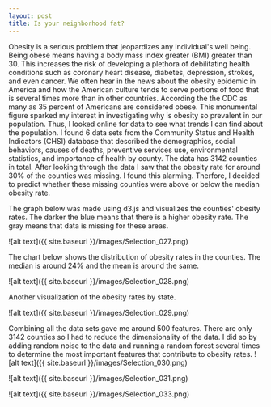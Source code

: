 ```yaml
---
layout: post
title: Is your neighborhood fat?
---
```

Obesity is a serious problem that jeopardizes any individual's well being. Being obese means having a body mass index greater (BMI) greater than 30. This increases the risk of developing a plethora of debilitating health conditions such as coronary heart disease, diabetes, depression, strokes, and even cancer. We often hear in the news about the obesity epidemic in America and how the American culture tends to serve portions of food that is several times more than in other countries. According the the CDC as many as 35 percent of Americans are considered obese. This monumental figure sparked my interest in investigating why is obesity so prevalent in our population. Thus, I looked online for data to see what trends I can find about the population. I found 6 data sets from the Community Status and Health Indicators (CHSI) database that described the demographics, social behaviors, causes of deaths, preventive services use, environmental statistics, and importance of health by county. The data has 3142 counties in total. After looking through the data I saw that the obesity rate for around 30% of the counties was missing. I found this alarming. Therfore, I decided to predict whether these missing counties were above or below the median obesity rate.

The graph below was made using d3.js and visualizes the counties' obesity rates. The darker the blue means that there is a higher obesity rate. The gray means that data is missing for these areas.

![alt text]({{ site.baseurl }}/images/Selection_027.png) 

The chart below shows the distribution of obesity rates in the counties. The median is around 24% and the mean is around the same.

![alt text]({{ site.baseurl }}/images/Selection_028.png)

Another visualization of the obesity rates by state. 

![alt text]({{ site.baseurl }}/images/Selection_029.png)

Combining all the data sets gave me around 500 features. There are only 3142 counties so I had to reduce the dimensionality of the data. I did so by adding random noise to the data and running a random forest several times to determine the most important features that contribute to obesity rates. 
![alt text]({{ site.baseurl }}/images/Selection_030.png)

![alt text]({{ site.baseurl }}/images/Selection_031.png)

![alt text]({{ site.baseurl }}/images/Selection_033.png)
